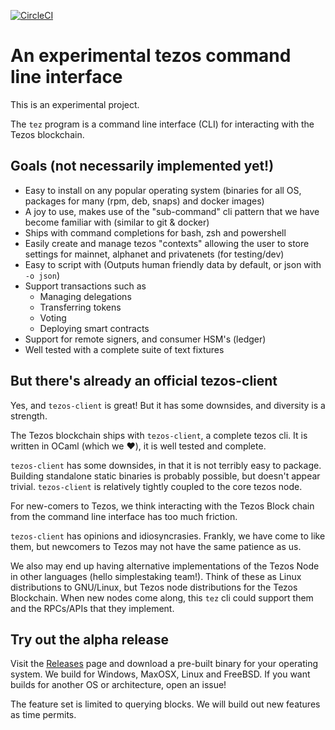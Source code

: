 [![CircleCI](https://circleci.com/gh/ecadlabs/tez.svg?style=svg)](https://circleci.com/gh/ecadlabs/tez)

# An experimental tezos command line interface

This is an experimental project.

The `tez` program is a command line interface (CLI) for interacting with the Tezos blockchain.

## Goals (not necessarily implemented yet!)

* Easy to install on any popular operating system (binaries for all OS, packages for many (rpm, deb, snaps) and docker images)
* A joy to use, makes use of the "sub-command" cli pattern that we have become familiar with (similar to git & docker)
* Ships with command completions for bash, zsh and powershell
* Easily create and manage tezos "contexts" allowing the user to store settings for mainnet, alphanet and privatenets (for testing/dev)
* Easy to script with (Outputs human friendly data by default, or json with `-o json`)
* Support transactions such as
  * Managing delegations
  * Transferring tokens
  * Voting
  * Deploying smart contracts
* Support for remote signers, and consumer HSM's (ledger)
* Well tested with a complete suite of text fixtures

## But there's already an official tezos-client

Yes, and `tezos-client` is great! But it has some downsides, and diversity is a strength.

The Tezos blockchain ships with `tezos-client`, a complete tezos cli. It is written in OCaml (which we ❤️), it is well tested and complete.

`tezos-client` has some downsides, in that it is not terribly easy to package. Building standalone static binaries is probably possible, but doesn't appear trivial. `tezos-client` is relatively tightly coupled to the core tezos node.

For new-comers to Tezos, we think interacting with the Tezos Block chain from the command line interface has too much friction.

`tezos-client` has opinions and idiosyncrasies. Frankly, we have come to like them, but newcomers to Tezos may not have the same patience as us.

We also may end up having alternative implementations of the Tezos Node in other languages (hello simplestaking team!). Think of these as Linux distributions to GNU/Linux, but Tezos node distributions for the Tezos Blockchain. When new nodes come along, this `tez` cli could support them and the RPCs/APIs that they implement.

## Try out the alpha release

Visit the [Releases](https://github.com/ecadlabs/tez/releases) page and download a pre-built binary for your operating system. We build for Windows, MaxOSX, Linux and FreeBSD. If you want builds for another OS or architecture, open an issue!

The feature set is limited to querying blocks. We will build out new features as time permits.
